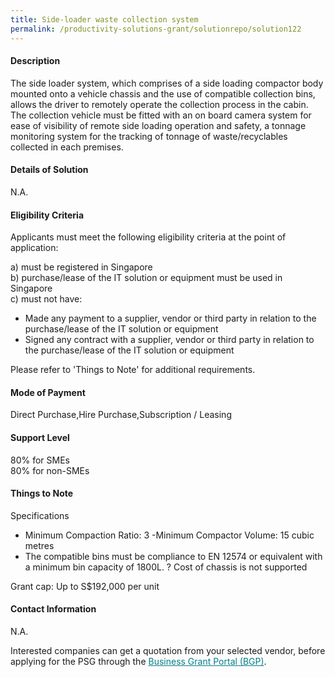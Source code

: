```yaml
---
title: Side-loader waste collection system
permalink: /productivity-solutions-grant/solutionrepo/solution122
---
```


#### Description

The side loader system, which comprises of a side loading compactor body mounted onto a vehicle chassis and the use of compatible collection bins, allows the driver to remotely operate the collection process in the cabin. The collection vehicle must be fitted with an on board camera system for ease of visibility of remote side loading operation and safety, a tonnage monitoring system for the tracking of tonnage of waste/recyclables collected in each premises.

#### Details of Solution

N.A.

#### Eligibility Criteria

Applicants must meet the following eligibility criteria at the point of application:

a) must be registered in Singapore <br>
b) purchase/lease of the IT solution or equipment must be used in Singapore <br>
c) must not have:
- Made any payment to a supplier, vendor or third party in relation to the purchase/lease of the IT solution or equipment
- Signed any contract with a supplier, vendor or third party in relation to the purchase/lease of the IT solution or equipment

Please refer to 'Things to Note' for additional requirements.

#### Mode of Payment
Direct Purchase,Hire Purchase,Subscription / Leasing

#### Support Level
80% for SMEs <br>
80% for non-SMEs

#### Things to Note
Specifications
- Minimum Compaction Ratio:  3
-Minimum Compactor Volume: 15 cubic metres
- The compatible bins must be compliance to EN 12574 or equivalent with a minimum bin capacity of 1800L.
? Cost of chassis is not supported

Grant cap: Up to S$192,000 per unit


#### Contact Information
N.A.

Interested companies can get a quotation from your selected vendor, before applying for the PSG through the <a target='_blank' style='color:#037e8a' href='https://www.businessgrants.gov.sg/'>Business Grant Portal (BGP)</a>.
